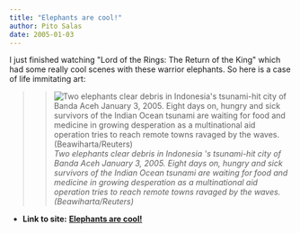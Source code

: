 ```yaml
---
title: "Elephants are cool!"
author: Pito Salas
date: 2005-01-03
---
```


I just finished watching "Lord of the Rings: The Return of the King" which had
some really cool scenes with these warrior elephants. So here is a case of
life immitating art:

>>

>> ![Two elephants clear debris in Indonesia's tsunami-hit city of Banda Aceh
January 3, 2005. Eight days on, hungry and sick survivors of the Indian Ocean
tsunami are waiting for food and medicine in growing desperation as a
multinational aid operation tries to reach remote towns ravaged by the waves.
\(Beawiharta/Reuters\)](https://i0.wp.com/us.news2.yimg.com/us.yimg.com/p/nm/20050103/mdf810717.jpg?resize=409%2C288)  
> _Two elephants clear debris in Indonesia 's tsunami-hit city of Banda Aceh
> January 3, 2005. Eight days on, hungry and sick survivors of the Indian
> Ocean tsunami are waiting for food and medicine in growing desperation as a
> multinational aid operation tries to reach remote towns ravaged by the
> waves. (Beawiharta/Reuters)_


* **Link to site:** **[Elephants are cool!](None)**
